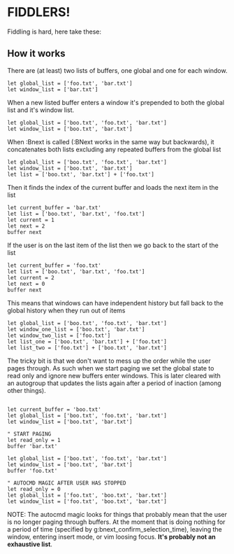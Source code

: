 FIDDLERS!
=========

Fiddling is hard, here take these:

How it works
------------

There are (at least) two lists of buffers, one global and one for each window.

```viml
let global_list = ['foo.txt', 'bar.txt']
let window_list = ['bar.txt']
```

When a new listed buffer enters a window it's prepended to both the global list
and it's window list.

```viml
let global_list = ['boo.txt', 'foo.txt', 'bar.txt']
let window_list = ['boo.txt', 'bar.txt']
```

When :Bnext is called (:BNext works in the same way but backwards), it
concatenates  both lists excluding any repeated buffers from the global list 

```viml
let global_list = ['boo.txt', 'foo.txt', 'bar.txt']
let window_list = ['boo.txt', 'bar.txt']
let list = ['boo.txt', 'bar.txt'] + ['foo.txt']
```

Then it finds the index of the current buffer and loads the next item in the
list

```viml
let current_buffer = 'bar.txt'
let list = ['boo.txt', 'bar.txt', 'foo.txt']
let current = 1
let next = 2
buffer next
```

If the user is on the last item of the list then we go back to the start of the
list

```viml
let current_buffer = 'foo.txt'
let list = ['boo.txt', 'bar.txt', 'foo.txt']
let current = 2
let next = 0
buffer next
```

This means that windows can have independent history but fall back to the global
history when they run out of items

```viml
let global_list = ['boo.txt', 'foo.txt', 'bar.txt']
let window_one_list = ['boo.txt', 'bar.txt']
let window_two_list = ['foo.txt']
let list_one = ['boo.txt', 'bar.txt'] + ['foo.txt']
let list_two = ['foo.txt'] + ['boo.txt', 'bar.txt']
```

The tricky bit is that we don't want to mess up the order while the user pages
through. As such when we start paging we set the global state to read only and
ignore new buffers enter windows. This is later cleared with an autogroup that
updates the lists again after a period of inaction (among other things).

```viml

let current_buffer = 'boo.txt'
let global_list = ['boo.txt', 'foo.txt', 'bar.txt']
let window_list = ['boo.txt', 'bar.txt']

" START PAGING 
let read_only = 1
buffer 'bar.txt'

let global_list = ['boo.txt', 'foo.txt', 'bar.txt']
let window_list = ['boo.txt', 'bar.txt']
buffer 'foo.txt'

" AUTOCMD MAGIC AFTER USER HAS STOPPED
let read_only = 0
let global_list = ['foo.txt', 'boo.txt', 'bar.txt']
let window_list = ['foo.txt', 'boo.txt', 'bar.txt']
```

NOTE: The autocmd magic looks for things that probably mean that the user is no
longer paging through buffers. At the moment that is doing nothing for a period
of time (specified by g:bnext_confirm_selection_time), leaving the window,
entering insert mode, or vim loosing focus.  **It's probably not an exhaustive
list**. 

